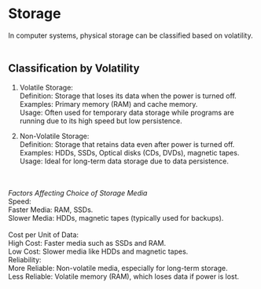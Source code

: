 # Storage
In computer systems, physical storage can be classified based on volatility. <br><br>
## Classification by Volatility 

1. Volatile Storage:<br>
Definition: Storage that loses its data when the power is turned off.<br>
Examples: Primary memory (RAM) and cache memory.<br>
Usage: Often used for temporary data storage while programs are running due to its high speed but low persistence.<br>

2. Non-Volatile Storage:<br>
Definition: Storage that retains data even after power is turned off.<br>
Examples: HDDs, SSDs, Optical disks (CDs, DVDs), magnetic tapes.<br>
Usage: Ideal for long-term data storage due to data persistence.<br>

<br><br>
*Factors Affecting Choice of Storage Media* <br>
Speed: <br>
Faster Media: RAM, SSDs.<br>
Slower Media: HDDs, magnetic tapes (typically used for backups).<br>
<br>
Cost per Unit of Data:
<br>
High Cost: Faster media such as SSDs and RAM.<br>
Low Cost: Slower media like HDDs and magnetic tapes.<br>
Reliability:<br>
More Reliable: Non-volatile media, especially for long-term storage.<br>
Less Reliable: Volatile memory (RAM), which loses data if power is lost.<br>


